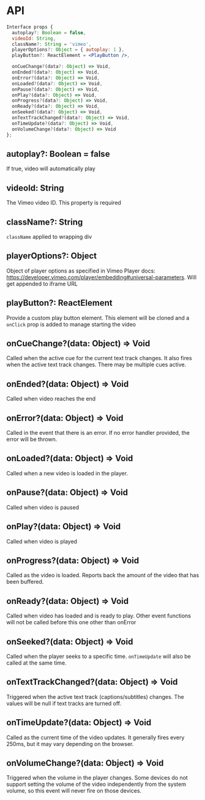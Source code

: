 # API

```jsx
Interface props {
  autoplay?: Boolean = false,
  videoId: String,
  className?: String = 'vimeo',
  playerOptions?: Object = { autoplay: 1 },
  playButton?: ReactElement = <PlayButton />,

  onCueChange?(data?: Object) => Void,
  onEnded?(data?: Object) => Void,
  onError?(data?: Object) => Void,
  onLoaded?(data?: Object) => Void,
  onPause?(data?: Object) => Void,
  onPlay?(data?: Object) => Void,
  onProgress?(data?: Object) => Void,
  onReady?(data?: Object) => Void,
  onSeeked?(data?: Object) => Void,
  onTextTrackChanged?(data?: Object) => Void,
  onTimeUpdate?(data?: Object) => Void,
  onVolumeChange?(data?: Object) => Void
};
```

## autoplay?: Boolean = false
If true, video will automatically play

## videoId: String
The Vimeo video ID. This property is required

## className?: String
`className` applied to wrapping div

## playerOptions?: Object
Object of player options as specified in Vimeo Player docs: https://developer.vimeo.com/player/embedding#universal-parameters. Will get appended to iframe URL

## playButton?: ReactElement

Provide a custom play button element. This element will be cloned and a
`onClick` prop is added to manage starting the video

## onCueChange?(data: Object) => Void
Called when the active cue for the current text track changes.
It also fires when the active text track changes.
There may be multiple cues active.

## onEnded?(data: Object) => Void
Called when video reaches the end

## onError?(data: Object) => Void
Called in the event that there is an error.
If no error handler provided, the error will be thrown.

## onLoaded?(data: Object) => Void
Called when a new video is loaded in the player.

## onPause?(data: Object) => Void
Called when video is paused

## onPlay?(data: Object) => Void
Called when video is played

## onProgress?(data: Object) => Void
Called as the video is loaded.
Reports back the amount of the video that has been buffered.

## onReady?(data: Object) => Void
Called when video has loaded and is ready to play.
Other event functions will not be called before this one other than onError

## onSeeked?(data: Object) => Void
Called when the player seeks to a specific time.
`onTimeUpdate` will also be called at the same time.

## onTextTrackChanged?(data: Object) => Void
Triggered when the active text track (captions/subtitles) changes.
The values will be null if text tracks are turned off.

## onTimeUpdate?(data: Object) => Void
Called as the current time of the video updates. It generally fires every 250ms, but it may vary depending on the browser.

## onVolumeChange?(data: Object) => Void
Triggered when the volume in the player changes.
Some devices do not support setting the volume of the video independently from the system volume,
so this event will never fire on those devices.
